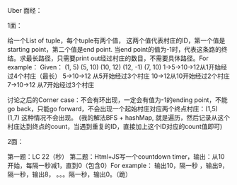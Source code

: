 Uber 面经：

1面：

给一个List of tuple，每个tuple有两个值， 这两个值代表村庄的ID，第一个值是starting point，第二个值是end point.  当end point的值为-1时，代表这条路的终结。求最长路径，只需要print out经过村庄的数目，不需要具体路径。For example：
Given：
(1, 5)
(5, 10)
(10, 12)
(12, -1)
(7, 10)
1->5->10->12从1开始经过4个村庄（最长）
5->10->12 从5开始经过3个村庄
10->12从10开始经过2个村庄
7->10->12 从7开始经过3个村庄

讨论之后的Corner case：不会有环出现，一定会有值为-1的ending point，不能go back，只能go forward，不会出现一个起始村庄对应两个终点村庄：(1,5) (1,7) 这种情况不会出现。
(我的解法BFS + hashMap, 就是遍历，然后记录从这个村庄达到终点的count，当遇到重复的ID，直接加上这个ID对应的count值即可)

2面：

第一题：LC 22（秒）
第二题：Html+JS写一个countdown timer，输出：从10开始，每隔一秒减1，直到0（包含0）For example： 输出10，隔一秒 ，输出9，隔一秒，输出8， 。。。隔一秒，输出0。（跪）